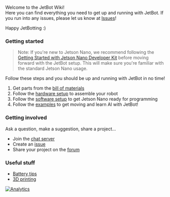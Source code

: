 Welcome to the JetBot Wiki!  
Here you can find everything you need to get up and running with JetBot. 
If you run into any issues, please let us know at [Issues](https://github.com/NVIDIA-AI-IOT-private/jetbot/issues)!

Happy JetBotting :)

### Getting started

> Note:  If you're new to Jetson Nano, we recommend following the [Getting Started with Jetson Nano Developer Kit](https://developer.nvidia.com/embedded/learn/get-started-jetson-nano-devkit) before moving forward with the JetBot setup.  This will make sure you're familiar with the standard Jetson Nano usage.

Follow these steps and you should be up and running with JetBot in no time!

1. Get parts from the [bill of materials](bill-of-materials)
2. Follow the [hardware setup](hardware-setup) to assemble your robot
3. Follow the [software setup](software-setup) to get Jetson Nano ready for programming
4. Follow the [examples](examples) to get moving and learn AI with JetBot!

### Getting involved

Ask a question, make a suggestion, share a project...

* Join the [chat server](https://discord.gg/Ady6NtF)
* Create an [issue](https://github.com/NVIDIA-AI-IOT-private/jetbot/issues)
* Share your project on the [forum](https://devtalk.nvidia.com/default/board/139/jetson-embedded-systems/)

### Useful stuff

* [Battery tips](battery-tips)
* [3D printing](3D-printing)

[![Analytics](https://ga-beacon.appspot.com/UA-135919510-1/jetbot/wiki/Home?pixel)](https://github.com/igrigorik/ga-beacon)